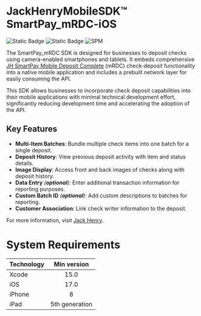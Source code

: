 # JackHenryMobileSDK™ SmartPay_mRDC-iOS
![Static Badge](https://img.shields.io/badge/Swift-6.0_%7C_5.9_%7C_5.8-CA2026?logo=swift&logoColor=red)
![Static Badge](https://img.shields.io/badge/Platform-iOS-blue?logo=swift&logoColor=red)
![SPM](https://img.shields.io/badge/Swift%20Package%20Manager-compatible-brightgreen)

The SmartPay_mRDC SDK is designed for businesses to deposit checks using camera-enabled smartphones and tablets. It embeds comprehensive [JH SmartPay Mobile Deposit Complete]( https://api.payments.jackhenry.com/docs/mob-rdc/overview/) (mRDC) check-deposit functionality into a native mobile application and includes a prebuilt network layer for easily consuming the API. 

This SDK allows businesses to incorporate check deposit capabilities into their mobile applications with minimal technical development effort, significantly reducing development time and accelerating the adoption of the API.  

## Key Features

- **Multi-Item Batches**: Bundle multiple check items into one batch for a single deposit.
- **Deposit History**: View previous deposit activity with item and status details.
- **Image Display**: Access front and back images of checks along with deposit history.
- **Data Entry** *(**optional**)*: Enter additional transaction information for reporting purposes.
- **Custom Batch ID** *(**optional**)*: Add custom descriptions to batches for reporting.
- **Customer Association**: Link check writer information to the deposit.

For more information, visit [Jack Henry](https://qa.api.payments.jackhenry.com/developer/api-cards).

# System Requirements

<center>

| Technology | Min version |
| :--- | :---: |
| Xcode | 15.0 |
| iOS | 17.0 |
| iPhone | 8 |
| iPad | 5th generation |
